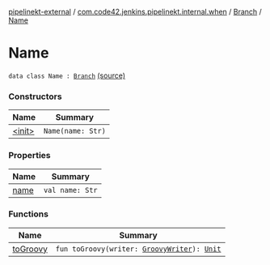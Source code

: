 [pipelinekt-external](../../../index.md) / [com.code42.jenkins.pipelinekt.internal.when](../../index.md) / [Branch](../index.md) / [Name](./index.md)

# Name

`data class Name : `[`Branch`](../index.md) [(source)](https://github.com/code42/pipelinekt/tree/master/internal/src/main/kotlin/com/code42/jenkins/pipelinekt/internal/when/Branch.kt#L9)

### Constructors

| Name | Summary |
|---|---|
| [&lt;init&gt;](-init-.md) | `Name(name: Str)` |

### Properties

| Name | Summary |
|---|---|
| [name](name.md) | `val name: Str` |

### Functions

| Name | Summary |
|---|---|
| [toGroovy](to-groovy.md) | `fun toGroovy(writer: `[`GroovyWriter`](../../../com.code42.jenkins.pipelinekt.core.writer/-groovy-writer/index.md)`): `[`Unit`](https://kotlinlang.org/api/latest/jvm/stdlib/kotlin/-unit/index.html) |
